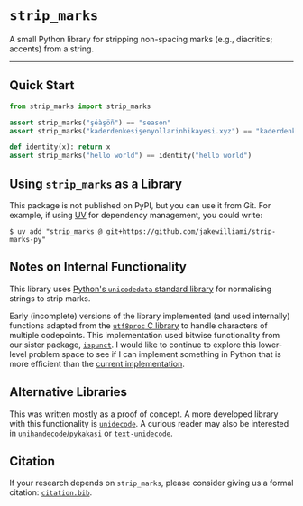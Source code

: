 # `strip_marks`

A small Python library for stripping non-spacing marks (e.g., diacritics; accents) from a string.

---

## Quick Start

```python
from strip_marks import strip_marks

assert strip_marks("şéàşöñ") == "season"
assert strip_marks("kaderdenkesişenyollarinhikayesi.xyz") == "kaderdenkesisenyollarinhikayesi.xyz"

def identity(x): return x
assert strip_marks("hello world") == identity("hello world")
```

## Using `strip_marks` as a Library

This package is not published on PyPI, but you can use it from Git.  For example, if using [UV](https://github.com/astral-sh/uv/) for dependency management, you could write:

```shell
$ uv add "strip_marks @ git+https://github.com/jakewilliami/strip-marks-py"
```

## Notes on Internal Functionality

This library uses [Python's `unicodedata` standard library](https://docs.python.org/3/library/unicodedata.html) for normalising strings to strip marks.

Early (incomplete) versions of the library implemented (and used internally) functions adapted from the [`utf8proc` C library](https://github.com/JuliaStrings/utf8proc) to handle characters of multiple codepoints.  This implementation used bitwise functionality from our sister package, [`ispunct`](https://github.com/jakewilliami/ispunct-py).  I would like to continue to explore this lower-level problem space to see if I can implement something in Python that is more efficient than the [current implementation](https://github.com/jakewilliami/strip-marks-py/tree/v1.0.0).

## Alternative Libraries

This was written mostly as a proof of concept.  A more developed library with this functionality is [`unidecode`](https://pypi.org/project/Unidecode/).  A curious reader may also be interested in [`unihandecode`/`pykakasi`](https://pypi.org/project/pykakasi/) or [`text-unidecode`](https://pypi.org/project/text-unidecode/).

## Citation

If your research depends on `strip_marks`, please consider giving us a formal citation: [`citation.bib`](./citation.bib).
